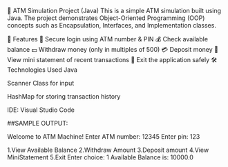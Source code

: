 🏦 ATM Simulation Project (Java)
This is a simple ATM simulation built using Java.
The project demonstrates Object-Oriented Programming (OOP) concepts such as Encapsulation, Interfaces, and Implementation classes.

📌 Features
🔑 Secure login using ATM number & PIN
💰 Check available balance
💵 Withdraw money (only in multiples of 500)
💳 Deposit money
📜 View mini statement of recent transactions
🚪 Exit the application safely
🛠 Technologies Used
Java

Scanner Class for input

HashMap for storing transaction history

IDE: Visual Studio Code

##SAMPLE OUTPUT:

Welcome to ATM Machine! Enter ATM number: 12345 Enter pin: 123

1.View Available Balance 2.Withdraw Amount 3.Deposit amount 4.View MiniStatement 5.Exit Enter choice: 1 Available Balance is: 10000.0
